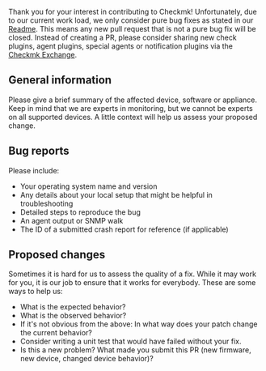 Thank you for your interest in contributing to Checkmk!
Unfortunately, due to our current work load, we only consider pure bug fixes as stated in our [Readme](https://github.com/tribe29/checkmk#want-to-contribute).
This means any new pull request that is not a pure bug fix will be closed.
Instead of creating a PR, please consider sharing new check plugins, agent plugins, special agents or notification plugins via the [Checkmk Exchange](https://exchange.checkmk.com/).

## General information

Please give a brief summary of the affected device, software or appliance.
Keep in mind that we are experts in monitoring, but we cannot be experts on all supported devices.
A little context will help us assess your proposed change.

## Bug reports

Please include:

+ Your operating system name and version
+ Any details about your local setup that might be helpful in troubleshooting
+ Detailed steps to reproduce the bug
+ An agent output or SNMP walk
+ The ID of a submitted crash report for reference (if applicable)

## Proposed changes

Sometimes it is hard for us to assess the quality of a fix.
While it may work for you, it is our job to ensure that it works for everybody.
These are some ways to help us:

+ What is the expected behavior?
+ What is the observed behavior?
+ If it's not obvious from the above: In what way does your patch change the current behavior?
+ Consider writing a unit test that would have failed without your fix.
+ Is this a new problem? What made you submit this PR (new firmware, new device, changed device behavior)?
